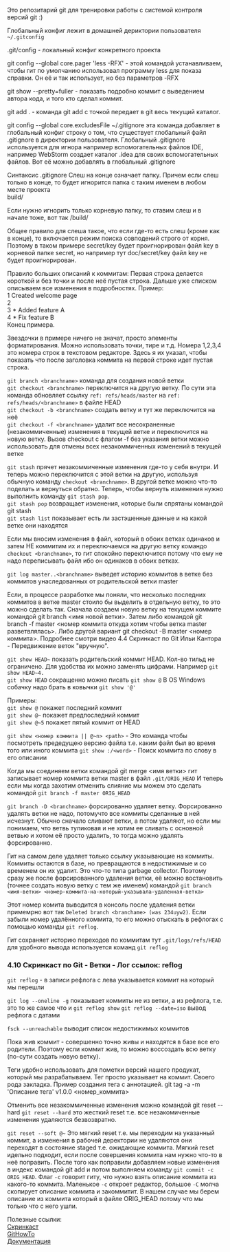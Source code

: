 Это репозитарий git для тренировки работы с системой контроля версий git :)

Глобальный конфиг лежит в домашней дериктории пользователя ```~/.gitconfig```

.git/config - локальный конфиг конкретного проекта

git config --global core.pager 'less -RFX' - этой командой устанавливаем, чтобы гит по умолчанию использовал программу less для показа справки. Он её и так использует, но без параметров -RFX

git show --pretty=fuller - показать подробно коммит с выведением автора кода, и того кто сделал коммит.

git add . - команда git add c точкой передает в git весь текущий каталог. 

git config --global core.excludesFile ~/.gitignore
эта команда добавляет в глобальный конфиг строку о том, что существует глобальный 
файл .gitignore в директории пользователя. Глобальный .gitignore используется для игнора например вспомогательных файлов IDE, например WebStorm создает каталог .idea для своих вспомогательных файлов. Вот её можно добавлять в глобальный .gitignore

Синтаксис .gitignore
Слеш на конце означает папку. Причем если слеш только в конце, то будет игнорится папка с таким именем в любом месте проекта  
build/

Если нужно игнорить только корневую папку, то ставим слеш и в начале тоже, вот так
/build/

Общее правило для слеша такое, что если где-то есть слеш (кроме как в конце), то включается режим поиска совподений строго от корня. Поэтому в таком примере secret/key будет проигнорирован файл key в корневой папке secret, но например тут doc/secret/key файл key не будет проигнорирован.


Правило больших описаний к коммитам: Первая строка делается короткой и без точки и после неё пустая строка. Дальше уже списком описываем все изменения в подробностях.
Пример:  
1 Created welcome page  
2  
3 * Added feature A  
4 * Fix feature B  
Конец примера.  

Звездочки в примере ничего не значат, просто элементы форматирования. Можно использовать точки, тире и т.д. Номера 1,2,3,4 это номера строк в текстовом редакторе. Здесь я их указал, чтобы показать что после заголовка коммита на первой строке идет пустая строка.


`git branch <branchname>`  команда для создания новой ветки  
`git checkout <branchname>` переключится на другую ветку. По сути эта команда обновляет ссылку `ref: refs/heads/master` на `ref: refs/heads/<branchname>` в файле HEAD  
`git checkout -b <branchname>` создать ветку и тут же переключится на неё  
`git checkout -f <branchname>` удалит все несохраненные (незакоммиченные) изменения в текущей ветке и переключится на новую ветку. Вызов checkout c флагом -f без указания ветки можно использовать для отмены всех незакоммиченных изменений в текущей ветке  

`git stash`	прячет незакоммиченные изменения где-то у себя внутри. И теперь можно переключится с этой ветки на другую, используя обычную команду `checkout <branchname>`. В другой ветке можно что-то поделать и вернуться обратно. Теперь, чтобы вернуть изменения нужно выполнить команду `git stash pop`.  
`git stash pop`	возвращает изменения, которые были спрятаны командой git stash  
`git stash list`	показывает есть ли застэшенные данные и на какой ветке они находятся  

Если мы вносим изменения в файл, который в обоих ветках одинаков и затем НЕ коммитим их и переключаемся на другую ветку командо `checkout <branchname>`, то гит спокойно переключится потому что ему не надо переписывать файл ибо он одинаков в обоих ветках.  

`git log master..<branchname>` выведет историю коммитов в ветке без коммитов унаследованных от родительской ветки master

Если, в процессе разработке мы поняли, что несколько последних коммитов в ветке master стоило бы выделить в отдельную ветку, то это можно сделать так. Сначала создаем новую ветку на текущем коммите командой git branch <имя новой ветки>. Затем либо командой git branch -f master <номер коммита откуда хотим чтобы ветка master разветвлялась>. Либо другой вариант git checkout -B master <номер коммита>.  Подробнее смотри видео 4.4 Скринкаст по Git Ильи Кантора - Передвижение веток "вручную".

`git show HEAD~` показать родительский коммит HEAD. Кол-во тильд не ограничено. Для удобства их можно заменять цифрами. Например `git show HEAD~4.`  
`git show HEAD`	сокращенно можно писать `git show @` В OS Windows собачку надо брать в ковычки `git show '@'`

Примеры:  
`git show @` покажет последний коммит  
`git show @~` покажет предпоследний коммит  
`git show @~5` покажет пятый коммит от HEAD  
 
`git show <номер коммита || @~n> <path>` - Это команда чтобы посмотреть предедущею версию файла т.е. каким файл был во время того или иного коммита 
`git show :/<word>` - Поиск коммита по слову в его описании  

Когда мы соединяем ветки командой git merge <имя ветки> гит записывает номер коммита ветки master в файл `.git/ORIG_HEAD` И теперь если мы когда захотим отменить слияние мы можем это сделать командой `git branch -f master ORIG_HEAD`

`git branch -D <branchname>` форсированно удаляет ветку. Форсированно удалять ветки не надо, потомучто все коммиты сделанные в ней исчезнут. Обычно сначало сливают ветки, а потом удаляют, но если мы понимаем, что ветвь тупиковая и не хотим ее сливать с основной ветвью и хотом её просто удалить, то тогда можно удалять форсированно.

Гит на самом деле удаляет только ссылку указывающие на коммиты. Коммиты остаются в базе, но превращаются в недостижимые и со временем он их удалит. Это что-то типа garbage collector. Поэтому сразу же после форсированного удаления ветки, её можно востановить (точнее создать новую ветку с тем же именем) командой `git branch <имя-ветки> <номер-коммита-на-который-указывала-удаленная-ветка> `

Этот номер комита выводится в консоль после удаления ветки примемрно вот так `Deleted branch <branchame> (was 234uyw2)`. Если забыли номер удалённого коммита, то его можно отыскать в рефлогах с помощью команды `git reflog`.

Гит сохраняет историю переходов по коммитам тут `.git/logs/refs/HEAD` для удобного вывода используется команд `git reflog`

### 4.10 Скринкаст по Git - Ветки - Лог ссылок: reflog
`git reflog` - в записи рефлога с лева указывается коммит на который мы перешли

`git log --oneline -g` показывает коммиты не из ветки, а из рефлога, т.е. это то же самое что и `git reflog show`
`git reflog --date=iso` вывод рефлога с датами

`fsck --unreachable`   выводит список недостижимых коммитов

Пока жив коммит - совершенно точно живы и находятся в базе все его родители. Поэтому если коммит жив, то можно воссоздать всю ветку (по-сути создать новую ветку). 

Теги удобно использовать для пометки версий нашего продукат, который мы разрабатываем. Тег просто указывает на коммит. Своего рода закладка. 
Пример создания тега с аннотацией. 
git tag -a -m 'Описание тега' v1.0.0 <номер_коммита>

Отменить все незакоммиченные изменения можно командой git reset --hard
`git reset --hard` это жесткий reset т.е. все незакомиченные изменения удаляются безвозвратно.

`git reset --soft @~` Это мягкий reset т.е. мы переходим на указанный коммит, а изменения в рабочей деректории не удаляются они переходят в состояние staged т.е. ожидающие коммита.
Мягкий reset идельно подходит, если после совершения коммита нам нужно что-то в неё поправить. После того как поправили добавляем новые изменения в индекс командой git add и потом выполняем команду `git commit -c ORIG_HEAD`. Флаг `-с` говорит гиту, что нужно взять описание коммита из какого-то коммита. Маленькое `-с` откроет редактор, большое `-С` молча скопирует описание коммита и закоммитит. В нашем случае мы берем описание из коммита который в файле ORIG_HEAD потому что мы только что с него ушли. 

Полезные ссылки:  
[Скринкаст](https://learn.javascript.ru/screencast/git)  
[GitHowTo](https://githowto.com/ru)  
[Документация](https://git-scm.com/book/en/v2/Getting-Started-First-Time-Git-Setup)  

